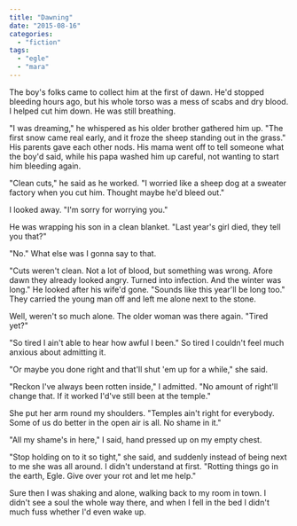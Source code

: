 ```yaml
---
title: "Dawning"
date: "2015-08-16"
categories: 
  - "fiction"
tags: 
  - "egle"
  - "mara"
---
```


The boy's folks came to collect him at the first of dawn. He'd stopped bleeding hours ago, but his whole torso was a mess of scabs and dry blood. I helped cut him down. He was still breathing.

"I was dreaming," he whispered as his older brother gathered him up. "The first snow came real early, and it froze the sheep standing out in the grass." His parents gave each other nods. His mama went off to tell someone what the boy'd said, while his papa washed him up careful, not wanting to start him bleeding again.

"Clean cuts," he said as he worked. "I worried like a sheep dog at a sweater factory when you cut him. Thought maybe he'd bleed out."

I looked away. "I'm sorry for worrying you."

He was wrapping his son in a clean blanket. "Last year's girl died, they tell you that?"

"No." What else was I gonna say to that.

"Cuts weren't clean. Not a lot of blood, but something was wrong. Afore dawn they already looked angry. Turned into infection. And the winter was long." He looked after his wife'd gone. "Sounds like this year'll be long too." They carried the young man off and left me alone next to the stone.

Well, weren't so much alone. The older woman was there again. "Tired yet?"

"So tired I ain't able to hear how awful I been." So tired I couldn't feel much anxious about admitting it.

"Or maybe you done right and that'll shut 'em up for a while," she said.

"Reckon I've always been rotten inside," I admitted. "No amount of right'll change that. If it worked I'd've still been at the temple."

She put her arm round my shoulders. "Temples ain't right for everybody. Some of us do better in the open air is all. No shame in it."

"All my shame's in here," I said, hand pressed up on my empty chest.

"Stop holding on to it so tight," she said, and suddenly instead of being next to me she was all around. I didn't understand at first. "Rotting things go in the earth, Egle. Give over your rot and let me help."

Sure then I was shaking and alone, walking back to my room in town. I didn't see a soul the whole way there, and when I fell in the bed I didn't much fuss whether I'd even wake up.
